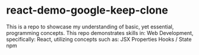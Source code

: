# react-demo-google-keep-clone
 This is a repo to showcase my understanding of basic, yet essential, programming concepts. This repo demonstrates skills in: Web Development, specifically: React, utilizing concepts such as:  JSX Properties Hooks / State npm
